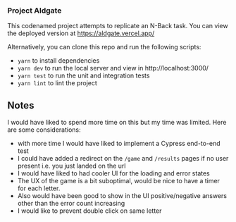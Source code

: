 ### Project Aldgate

This codenamed project attempts to replicate an N-Back task. You can view the deployed version at https://aldgate.vercel.app/

Alternatively, you can clone this repo and run the following scripts:

- `yarn` to install dependencies
- `yarn dev` to run the local server and view in http://localhost:3000/
- `yarn test` to run the unit and integration tests
- `yarn lint` to lint the project

## Notes

I would have liked to spend more time on this but my time was limited. Here are some considerations:

- with more time I would have liked to implement a Cypress end-to-end test
- I could have added a redirect on the `/game` and `/results` pages if no user present i.e. you just landed on the url
- I would have liked to had cooler UI for the loading and error states
- The UX of the game is a bit suboptimal, would be nice to have a timer for each letter.
- Also would have been good to show in the UI positive/negative answers other than the error count increasing
- I would like to prevent double click on same letter
